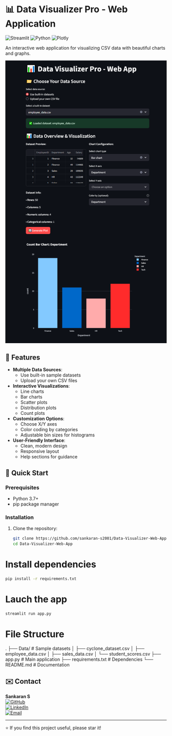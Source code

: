 # 📊 Data Visualizer Pro - Web Application

![Streamlit](https://img.shields.io/badge/Streamlit-FF4B4B?style=for-the-badge&logo=Streamlit&logoColor=white)
![Python](https://img.shields.io/badge/Python-3776AB?style=for-the-badge&logo=python&logoColor=white)
![Plotly](https://img.shields.io/badge/Plotly-3F4F75?style=for-the-badge&logo=plotly&logoColor=white)

An interactive web application for visualizing CSV data with beautiful charts and graphs.

![App Screenshot](image.png)

## 🌟 Features

- **Multiple Data Sources**:
  - Use built-in sample datasets
  - Upload your own CSV files
- **Interactive Visualizations**:
  - Line charts
  - Bar charts
  - Scatter plots
  - Distribution plots
  - Count plots
- **Customization Options**:
  - Choose X/Y axes
  - Color coding by categories
  - Adjustable bin sizes for histograms
- **User-Friendly Interface**:
  - Clean, modern design
  - Responsive layout
  - Help sections for guidance

## 🚀 Quick Start

### Prerequisites
- Python 3.7+
- pip package manager

### Installation
1. Clone the repository:
   ```bash
   git clone https://github.com/sankaran-s2001/Data-Visualizer-Web-App.git
   cd Data-Visualizer-Web-App
   ```

# Install dependencies
```bash
pip install -r requirements.txt
```

# Lauch the app
```bash
streamlit run app.py
```

# File Structure
.
├── Data/ # Sample datasets
│ ├── cyclone_dataset.csv
│ ├── employee_data.csv
│ ├── sales_data.csv
│ └── student_scores.csv
├── app.py # Main application
├── requirements.txt # Dependencies
└── README.md # Documentation


## ✉️ Contact
**Sankaran S**  
[![GitHub](https://img.shields.io/badge/GitHub-181717?style=for-the-badge&logo=github&logoColor=white)](https://github.com/sankaran-s2001)  
[![LinkedIn](https://img.shields.io/badge/LinkedIn-0077B5?style=for-the-badge&logo=linkedin&logoColor=white)](https://www.linkedin.com/in/sankaran-s21/)  
[![Email](https://img.shields.io/badge/Email-D14836?style=for-the-badge&logo=gmail&logoColor=white)](mailto:sankaran121101@gmail.com)

---

⭐ If you find this project useful, please star it!
